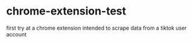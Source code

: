 # chrome-extension-test
first try at a chrome extension intended to scrape data from a tiktok user account
